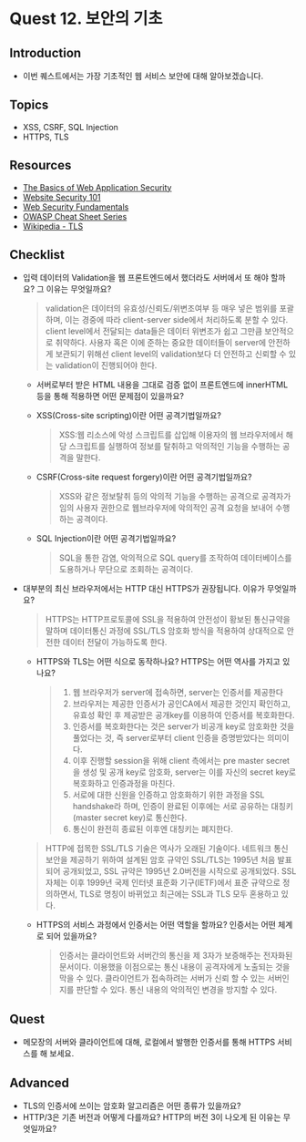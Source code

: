 # Quest 12. 보안의 기초

## Introduction

- 이번 퀘스트에서는 가장 기초적인 웹 서비스 보안에 대해 알아보겠습니다.

## Topics

- XSS, CSRF, SQL Injection
- HTTPS, TLS

## Resources

- [The Basics of Web Application Security](https://martinfowler.com/articles/web-security-basics.html)
- [Website Security 101](https://spyrestudios.com/web-security-101/)
- [Web Security Fundamentals](https://www.shopify.com.ng/partners/blog/web-security-2018)
- [OWASP Cheat Sheet Series](https://cheatsheetseries.owasp.org/)
- [Wikipedia - TLS](https://en.wikipedia.org/wiki/Transport_Layer_Security)

## Checklist

- 입력 데이터의 Validation을 웹 프론트엔드에서 했더라도 서버에서 또 해야 할까요? 그 이유는 무엇일까요?

  > validation은 데이터의 유효성/신뢰도/위변조여부 등 매우 넣은 범위를 포괄하며, 이는 경중에 따라 client-server side에서 처리하도록 분할 수 있다.
  > client level에서 전달되는 data들은 데이터 위변조가 쉽고 그만큼 보안적으로 취약하다. 사용자 혹은 이에 준하는 중요한 데이터들이 server에 안전하게 보관되기 위해선 client level의 validation보다 더 안전하고 신뢰할 수 있는 validation이 진행되어야 한다.

  - 서버로부터 받은 HTML 내용을 그대로 검증 없이 프론트엔드에 innerHTML 등을 통해 적용하면 어떤 문제점이 있을까요?
    >
  - XSS(Cross-site scripting)이란 어떤 공격기법일까요?
    > XSS:웹 리소스에 악성 스크립트를 삽입해 이용자의 웹 브라우저에서 해당 스크립트를 실행하여 정보를 탈취하고 악의적인 기능을 수행하는 공격을 말한다.
  - CSRF(Cross-site request forgery)이란 어떤 공격기법일까요?
    > XSS와 같은 정보탈취 등의 악의적 기능을 수행하는 공격으로 공격자가 임의 사용자 권한으로 웹브라우저에 악의적인 공격 요청을 보내어 수행하는 공격이다.
  - SQL Injection이란 어떤 공격기법일까요?
    > SQL을 통한 감염, 악의적으로 SQL query를 조작하여 데이터베이스를 도용하거나 무단으로 조회하는 공격이다.

- 대부분의 최신 브라우저에서는 HTTP 대신 HTTPS가 권장됩니다. 이유가 무엇일까요?

  > HTTPS는 HTTP프로토콜에 SSL을 적용하여 안전성이 황보된 통신규약을 말하며 데이터통신 과정에 SSL/TLS 암호화 방식을 적용하여 상대적으로 안전한 데이터 전달이 가능하도록 한다.

  - HTTPS와 TLS는 어떤 식으로 동작하나요? HTTPS는 어떤 역사를 가지고 있나요?
    > 1. 웹 브라우저가 server에 접속하면, server는 인증서를 제공한다
    > 2. 브라우저는 제공한 인증서가 공인CA에서 제공한 것인지 확인하고, 유효성 확인 후 제공받은 공개key를 이용하여 인증서를 복호화한다.
    > 3. 인증서를 복호화한다는 것은 server가 비공개 key로 암호화한 것을 풀었다는 것, 즉 server로부터 client 인증을 증명받았다는 의미이다.
    > 4. 이후 진행할 session을 위해 client 측에서는 pre master secret을 생성 및 공개 key로 암호화, server는 이를 자신의 secret key로 복호화하고 인증과정을 마친다.
    > 5. 서로에 대한 신원을 인증하고 암호화하기 위한 과정을 SSL handshake라 하며, 인증이 완료된 이후에는 서로 공유하는 대칭키(master secret key)로 통신한다.
    > 6. 통신이 완전히 종료된 이후엔 대칭키는 폐지한다.

  > HTTP에 접목한 SSL/TLS 기술은 역사가 오래된 기술이다.
  > 네트워크 통신 보안을 제공하기 위하여 설계된 암호 규약인 SSL/TLS는 1995년 처음 발표되어 공개되었고, SSL 규약은 1995년 2.0버전을 시작으로 공개되었다.
  > SSL 자체는 이후 1999년 국제 인터넷 표준화 기구(IETF)에서 표준 규약으로 정의하면서, TLS로 명칭이 바뀌었고 최근에는 SSL과 TLS 모두 혼용하고 있다.

  - HTTPS의 서비스 과정에서 인증서는 어떤 역할을 할까요? 인증서는 어떤 체계로 되어 있을까요?
    > 인증서는 클라이언트와 서버간의 통신을 제 3자가 보증해주는 전자화된 문서이다.
    > 이용했을 이점으로는
    > 통신 내용이 공격자에게 노출되는 것을 막을 수 있다.
    > 클라이언트가 접속하려는 서버가 신뢰 할 수 있는 서버인지를 판단할 수 있다.
    > 통신 내용의 악의적인 변경을 방지할 수 있다.

## Quest

- 메모장의 서버와 클라이언트에 대해, 로컬에서 발행한 인증서를 통해 HTTPS 서비스를 해 보세요.

## Advanced

- TLS의 인증서에 쓰이는 암호화 알고리즘은 어떤 종류가 있을까요?
- HTTP/3은 기존 버전과 어떻게 다를까요? HTTP의 버전 3이 나오게 된 이유는 무엇일까요?

